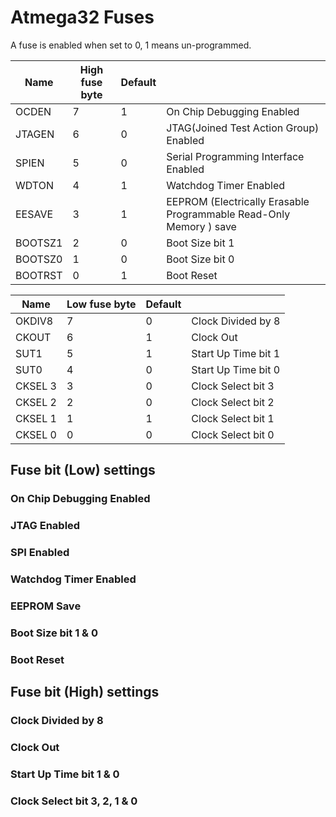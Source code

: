 # Atmega32 Fuses
A fuse is enabled when set to 0, 1 means un-programmed.

|  Name   | High fuse byte | Default |                                                                    |
|---------|----------------|---------|--------------------------------------------------------------------|
| OCDEN   | 7              | 1       | On Chip Debugging Enabled                                          |
| JTAGEN  | 6              | 0       | JTAG(Joined Test Action Group) Enabled                             |
| SPIEN   | 5              | 0       | Serial Programming Interface Enabled                               |
| WDTON   | 4              | 1       | Watchdog Timer Enabled                                             |
| EESAVE  | 3              | 1       | EEPROM (Electrically Erasable Programmable Read-Only Memory ) save |
| BOOTSZ1 | 2              | 0       | Boot Size bit 1                                                    |
| BOOTSZ0 | 1              | 0       | Boot Size bit 0                                                    |
| BOOTRST | 0              | 1       | Boot Reset                                                         |

|  Name   | Low fuse byte | Default |                     |
|---------|---------------|---------|---------------------|
| OKDIV8  | 7             | 0       | Clock Divided by 8  |
| CKOUT   | 6             | 1       | Clock Out           |
| SUT1    | 5             | 1       | Start Up Time bit 1 |
| SUT0    | 4             | 0       | Start Up Time bit 0 |
| CKSEL 3 | 3             | 0       | Clock Select bit 3  |
| CKSEL 2 | 2             | 0       | Clock Select bit 2  |
| CKSEL 1 | 1             | 1       | Clock Select bit 1  |
| CKSEL 0 | 0             | 0       | Clock Select bit 0  |


## Fuse bit (Low) settings

### On Chip Debugging Enabled

### JTAG Enabled

### SPI Enabled

### Watchdog Timer Enabled

### EEPROM Save

### Boot Size bit 1 & 0

### Boot Reset

## Fuse bit (High) settings

### Clock Divided by 8

### Clock Out

### Start Up Time bit 1 & 0

### Clock Select bit 3, 2, 1 & 0



